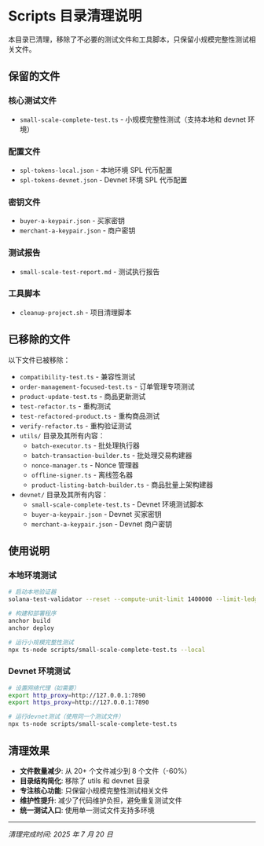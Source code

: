 # Scripts 目录清理说明

本目录已清理，移除了不必要的测试文件和工具脚本，只保留小规模完整性测试相关文件。

## 保留的文件

### 核心测试文件

-   `small-scale-complete-test.ts` - 小规模完整性测试（支持本地和 devnet 环境）

### 配置文件

-   `spl-tokens-local.json` - 本地环境 SPL 代币配置
-   `spl-tokens-devnet.json` - Devnet 环境 SPL 代币配置

### 密钥文件

-   `buyer-a-keypair.json` - 买家密钥
-   `merchant-a-keypair.json` - 商户密钥

### 测试报告

-   `small-scale-test-report.md` - 测试执行报告

### 工具脚本

-   `cleanup-project.sh` - 项目清理脚本

## 已移除的文件

以下文件已被移除：

-   `compatibility-test.ts` - 兼容性测试
-   `order-management-focused-test.ts` - 订单管理专项测试
-   `product-update-test.ts` - 商品更新测试
-   `test-refactor.ts` - 重构测试
-   `test-refactored-product.ts` - 重构商品测试
-   `verify-refactor.ts` - 重构验证测试
-   `utils/` 目录及其所有内容：
    -   `batch-executor.ts` - 批处理执行器
    -   `batch-transaction-builder.ts` - 批处理交易构建器
    -   `nonce-manager.ts` - Nonce 管理器
    -   `offline-signer.ts` - 离线签名器
    -   `product-listing-batch-builder.ts` - 商品批量上架构建器
-   `devnet/` 目录及其所有内容：
    -   `small-scale-complete-test.ts` - Devnet 环境测试脚本
    -   `buyer-a-keypair.json` - Devnet 买家密钥
    -   `merchant-a-keypair.json` - Devnet 商户密钥

## 使用说明

### 本地环境测试

```bash
# 启动本地验证器
solana-test-validator --reset --compute-unit-limit 1400000 --limit-ledger-size 1400000

# 构建和部署程序
anchor build
anchor deploy

# 运行小规模完整性测试
npx ts-node scripts/small-scale-complete-test.ts --local
```

### Devnet 环境测试

```bash
# 设置网络代理（如需要）
export http_proxy=http://127.0.0.1:7890
export https_proxy=http://127.0.0.1:7890

# 运行devnet测试（使用同一个测试文件）
npx ts-node scripts/small-scale-complete-test.ts
```

## 清理效果

-   **文件数量减少**: 从 20+ 个文件减少到 8 个文件（-60%）
-   **目录结构简化**: 移除了 utils 和 devnet 目录
-   **专注核心功能**: 只保留小规模完整性测试相关文件
-   **维护性提升**: 减少了代码维护负担，避免重复测试文件
-   **统一测试入口**: 使用单一测试文件支持多环境

---

_清理完成时间: 2025 年 7 月 20 日_
